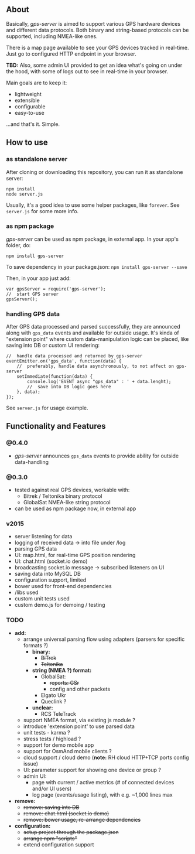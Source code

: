 
## About

Basically, *gps-server* is aimed to support various GPS hardware devices and different data protocols.
Both binary and string-based protocols can be supported, including NMEA-like ones.

There is a map page available to see your GPS devices tracked in real-time.
Just go to configured HTTP endpoint in your browser.

**TBD:** Also, some admin UI provided to get an idea what's going on under the hood,
with some of logs out to see in real-time in your browser.

Main goals are to keep it:
- lightweight
- extensible
- configurable
- easy-to-use

...and that's it. Simple.

## How to use

### as standalone server

After cloning or downloading this repository, you can run it as standalone server:

```
npm install
node server.js
```

Usually, it's a good idea to use some helper packages, like `forever`. See `server.js` for some more info.

### as npm package
*gps-server* can be used as npm package, in external app.
In your app's folder, do:

`npm install gps-server`

To save dependency in your package.json: `npm install gps-server --save`

Then, in your app just add:
```
var gpsServer = require('gps-server');
//  start GPS server
gpsServer();
```

### handling GPS data

After GPS data processed and parsed successfully, they are announced along with `gps_data` events and available for outside usage.
It's kinda of "extension point" where custom data-manipulation logic can be placed,
like saving into DB or custom UI rendering:

```
//  handle data processed and returned by gps-server
eventEmitter.on('gps_data', function(data) {
    //  preferably, handle data asynchronously, to not affect on gps-server
    setImmediate(function(data) {
        console.log('EVENT async "gps_data" : ' + data.lenght);
        //  save into DB logic goes here
    }, data);
});
```

See `server.js` for usage example.


## Functionality and Features

### @0.4.0

- *gps-server* announces `gps_data` events to provide ability for outside data-handling

### @0.3.0

- tested against real GPS devices, workable with:
  - Bitrek / Teltonika binary protocol
  - GlobalSat NMEA-like string protocol
- can be used as npm package now, in external app

### v2015

- server listening for data
- logging of received data -> into file under /log
- parsing GPS data
- UI: map.html, for real-time GPS position rendering
- UI: chat.html (socket.io demo)
- broadcasting socket.io message -> subscribed listeners on UI
- saving data into MySQL DB
- configuration support, limited
- bower used for front-end dependencies
- /libs used
- custom unit tests used
- custom demo.js for demoing / testing

### TODO

- **add:**
  - arrange universal parsing flow using adapters (parsers for specific formats ?)
    - **binary:**
      - ~~BiTrek~~
      - ~~Teltonika~~
    - **string (NMEA ?) format:**
      - GlobalSat:
        - ~~reports: GSr~~
        - config and other packets
      - Elgato Ukr
      - Queclink ?
    - **unclear:**
      - RCS TeleTrack
  - support NMEA format, via existing js module ?
  - introduce 'extension point' to use parsed data
  - unit tests - karma ?
  - stress tests / highload ?
  - support for demo mobile app
  - support for OsmAnd mobile clients ?
  - cloud support / cloud demo (**note:** RH cloud HTTP+TCP ports config issue)
  - UI: parameter support for showing one device or group ?
  - admin UI:
    - page with current / active metrics (# of connected devices and/or UI users)
    - log page (events/usage listing), with e.g. ~1,000 lines max
- **remove:**
  - ~~remove: saving into DB~~
  - ~~remove: chat.html (socket.io demo)~~
  - ~~remove: bower usage, re-arrange dependencies~~
- **configuration:**
  - ~~setup project through the package.json~~
  - ~~arrange npm "scripts"~~
  - extend configuration support
